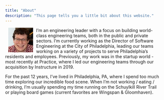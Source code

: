 ```yaml
---
title: "About"
description: "This page tells you a little bit about this website."
---
```

<img src="/img/dan.png" align="left" hspace="10" /> 
I’m an engineering leader with a focus on building world-class engineering teams, both in the public and private sectors. I’m currently working as the Director of Software Engineering at the City of Philadelphia, leading our teams working on a variety of projects to serve Philadelphia’s residents and employees. Previously, my work was in the startup world - most recently at Practice, where I led our engineering teams through our acquisition by Instructure in 2019.

For the past 12 years, I’ve lived in Philadelphia, PA, where I spend too much time exploring our incredible food scene. When I’m not working / eating / drinking, I’m usually spending my time running on the Schuylkill River Trail or playing board games (current favorites are Wingspan & Gloomhaven). 
